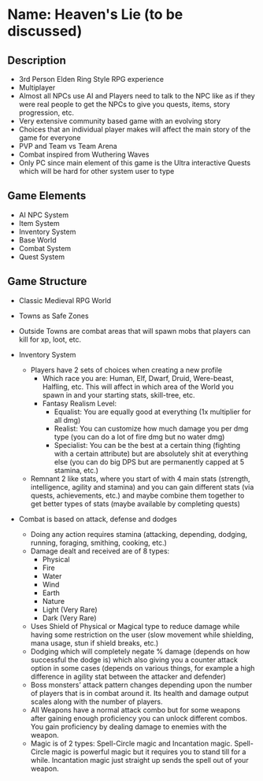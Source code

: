 # Name: Heaven's Lie (to be discussed)

## Description

- 3rd Person Elden Ring Style RPG experience
- Multiplayer
- Almost all NPCs use AI and Players need to talk to the NPC like as if they were real people to get the NPCs to give you quests, items, story progression, etc.
- Very extensive community based game with an evolving story
- Choices that an individual player makes will affect the main story of the game for everyone
- PVP and Team vs Team Arena
- Combat inspired from Wuthering Waves
- Only PC since main element of this game is the Ultra interactive Quests which will be hard for other system user to type

## Game Elements

- AI NPC System
- Item System
- Inventory System
- Base World
- Combat System
- Quest System

## Game Structure

- Classic Medieval RPG World

- Towns as Safe Zones
- Outside Towns are combat areas that will spawn mobs that players can kill for xp, loot, etc.

- Inventory System
	- Players have 2 sets of choices when creating a new profile
		- Which race you are: Human, Elf, Dwarf, Druid, Were-beast, Halfling, etc. This will affect in which area of the World you spawn in and your starting stats, skill-tree, etc.
		- Fantasy Realism Level:
			- Equalist: You are equally good at everything (1x multiplier for all dmg)
			- Realist: You can customize how much damage you per dmg type (you can do a lot of fire dmg but no water dmg)
			- Specialist: You can be the best at a certain thing (fighting with a certain attribute) but are absolutely shit at everything else (you can do big DPS but are permanently capped at 5 stamina, etc.)
	- Remnant 2 like stats, where you start of with 4 main stats (strength, intelligence, agility and stamina) and you can gain different stats (via quests, achievements, etc.) and maybe combine them together to get better types of stats (maybe available by completing quests)

- Combat is based on attack, defense and dodges
	- Doing any action requires stamina (attacking, depending, dodging, running, foraging, smithing, cooking, etc.)
	- Damage dealt and received are of 8 types:
		- Physical
		- Fire
		- Water
		- Wind
		- Earth
		- Nature
		- Light (Very Rare)
		- Dark (Very Rare)
	- Uses Shield of Physical or Magical type to reduce damage while having some restriction on the user (slow movement while shielding, mana usage, stun if shield breaks, etc.)
	- Dodging which will completely negate % damage (depends on how successful the dodge is) which also giving you a counter attack option in some cases (depends on various things, for example a high difference in agility stat between the attacker and defender)
	- Boss monsters’ attack pattern changes depending upon the number of players that is in combat around it. Its health and damage output scales along with the number of players.
	- All Weapons have a normal attack combo but for some weapons after gaining enough proficiency you can unlock different combos. You gain proficiency by dealing damage to enemies with the weapon.
	- Magic is of 2 types: Spell-Circle magic and Incantation magic. Spell-Circle magic is powerful magic but it requires you to stand till for a while. Incantation magic just straight up sends the spell out of your weapon.
